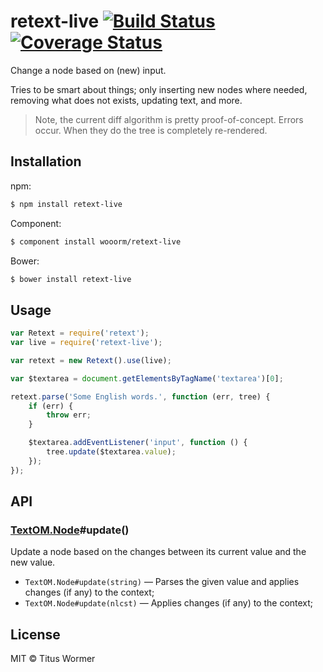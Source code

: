 # retext-live [![Build Status](https://img.shields.io/travis/wooorm/retext-live.svg?style=flat)](https://travis-ci.org/wooorm/retext-live) [![Coverage Status](https://img.shields.io/coveralls/wooorm/retext-live.svg?style=flat)](https://coveralls.io/r/wooorm/retext-live?branch=master)

Change a node based on (new) input.

Tries to be smart about things; only inserting new nodes where needed, removing what does not exists, updating text, and more.

> Note, the current diff algorithm is pretty proof-of-concept. Errors occur. When they do the tree is completely re-rendered.

## Installation

npm:
```sh
$ npm install retext-live
```

Component:
```sh
$ component install wooorm/retext-live
```

Bower:
```sh
$ bower install retext-live
```

## Usage

```js
var Retext = require('retext');
var live = require('retext-live');

var retext = new Retext().use(live);

var $textarea = document.getElementsByTagName('textarea')[0];

retext.parse('Some English words.', function (err, tree) {
    if (err) {
        throw err;
    }

    $textarea.addEventListener('input', function () {
        tree.update($textarea.value);
    });
});
```

## API

### [TextOM.Node](https://github.com/wooorm/textom#textomnode-nlcstnode)#update()

Update a node based on the changes between its current value and the new value.

- `TextOM.Node#update(string)` — Parses the given value and applies changes (if any) to the context;
- `TextOM.Node#update(nlcst)` — Applies changes (if any) to the context;

## License

MIT © Titus Wormer
